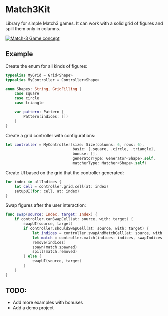 # Match3Kit

Library for simple Match3 games.
It can work with a solid grid of figures and spill them only in columns.

[![Match-3 Game concept](http://img.youtube.com/vi/wFZeZ6kXWgw/0.jpg)](http://www.youtube.com/watch?v=wFZeZ6kXWgw "Match-3 Game concept")

## Example
Create the enum for all kinds of figures:
```Swift
typealias MyGrid = Grid<Shape>
typealias MyController = Controller<Shape>

enum Shapes: String, GridFilling {
    case square
    case circle
    case triangle

    var pattern: Pattern {
        Pattern(indices: [])
    }
}
``` 

Create a grid controller with configurations:
```Swift
let controller = MyController(size: Size(columns: 6, rows: 6),
                              basic: [.square, .circle, .triangle],
                              bonuse: [],
                              generatorType: Generator<Shape>.self,
                              matcherType: Matcher<Shape>.self)
```

Create UI based on the grid that the controller generated:
```Swift
for index in allIndices {
    let cell = controller.grid.cell(at: index)
    setupUI(for: cell, at: index)
}
```

Swap figures after the user interaction: 
```Swift
func swap(source: Index, target: Index) {
    if controller.canSwapCell(at: source, with: target) {
        swapUI(source, target)
        if controller.shouldSwapCell(at: source, with: target) {
            let indices = controller.swapAndMatchCell(at: source, with: target)
            let match = controller.match(indices: indices, swapIndices: [source, target], refill: .spill)
            remove(indices)
            spawn(match.spawned)
            spill(match.removed)
        } else {
            swapUI(source, target)
        }
    } 
}
```

## TODO:
- Add more examples with bonuses
- Add a demo project
